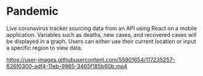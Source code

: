 # Pandemic
Live coronavirus tracker sourcing data from an API using React on a mobile application. Variables such as deaths, new cases, and recovered cases will be displayed in a graph. Users can either use their current location or input a specific region to view data.

https://user-images.githubusercontent.com/55901654/117235257-626f0300-adf4-11eb-9985-3465f185b60b.mp4

